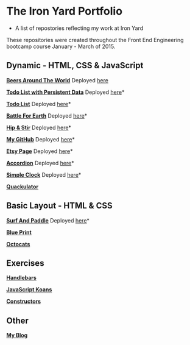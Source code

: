 # The Iron Yard Portfolio
* A list of repostories reflecting my work at Iron Yard

These repositories were created throughout the Front End Engineering bootcamp course January - March of 2015.

## Dynamic - HTML, CSS & JavaScript

**[Beers Around The World](https://github.com/ssettle3/ngBeers)**
Deployed [here](http://ssettle3.github.io/ngBeers/#/)

**[Todo List with Persistent Data](https://github.com/ssettle3/Backbone-Todo)**
Deployed [here](http://ssettle3.github.io/Backbone-Todo/)*

**[Todo List](https://github.com/ssettle3/ToDo-List)**
Deployed [here](http://ssettle3.github.io/ToDo-List/)*

**[Battle For Earth](http://development.js-game.divshot.io/)**
Deployed [here](https://github.com/ssettle3/myGame)*

**[Hip & Stir](https://github.com/xeinherjar/Hip-and-Spur)**
Deployed [here](http://xeinherjar.github.io/Hip-and-Spur/)*

**[My GitHub](https://github.com/ssettle3/GitHub)**
Deployed [here](http://ssettle3.github.io/GitHub/)*

**[Etsy Page](https://github.com/ssettle3/EtsyjQuery)**
Deployed [here](http://ssettle3.github.io/EtsyjQuery/)*

**[Accordion](https://github.com/ssettle3/Accordion)**
Deployed [here](http://ssettle3.github.io/Accordion/)*

**[Simple Clock](https://github.com/ssettle3/DigiClock)**
Deployed [here](http://ssettle3.github.io/DigiClock/)*

**[Quackulator](https://github.com/ssettle3/JS-Calculator)**


## Basic Layout - HTML & CSS

**[Surf And Paddle](https://github.com/ssettle3/Surf-Paddle)**
Deployed [here](http://ssettle3.github.io/Surf-Paddle/)* 

**[Blue Print](https://github.com/ssettle3/Blue-Print)**

**[Octocats](https://github.com/ssettle3/Octocats)**

## Exercises

**[Handlebars](https://github.com/ssettle3/handlebarsEx)**

**[JavaScript Koans](https://github.com/ssettle3/javascript-koans/tree/passing/koans)**

**[Constructors](https://github.com/ssettle3/Constructors-tiy-13)**

[]()

## Other

**[My Blog](https://ssettle3.wordpress.com/)**